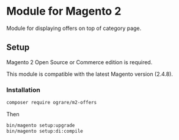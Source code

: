 # Module for Magento 2

Module for displaying offers on top of category page.

## Setup

Magento 2 Open Source or Commerce edition is required.

This module is compatible with the latest Magento version (2.4.8).

### Installation

```bash
composer require ograre/m2-offers
```

Then

```bash
bin/magento setup:upgrade
bin/magento setup:di:compile
```
